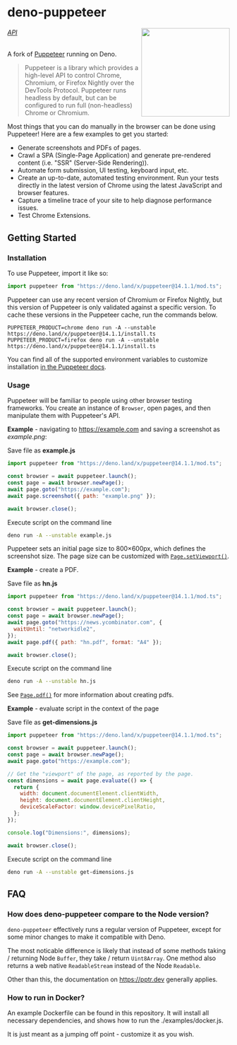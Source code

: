 # deno-puppeteer

<img src="./logo.png" height="200" align="right">

###### [API](https://github.com/puppeteer/puppeteer/blob/v14.1.1/docs/api.md)

A fork of [Puppeteer](https://pptr.dev/) running on Deno.

> Puppeteer is a library which provides a high-level API to control Chrome,
> Chromium, or Firefox Nightly over the DevTools Protocol. Puppeteer runs
> headless by default, but can be configured to run full (non-headless) Chrome
> or Chromium.

Most things that you can do manually in the browser can be done using Puppeteer!
Here are a few examples to get you started:

- Generate screenshots and PDFs of pages.
- Crawl a SPA (Single-Page Application) and generate pre-rendered content (i.e.
  "SSR" (Server-Side Rendering)).
- Automate form submission, UI testing, keyboard input, etc.
- Create an up-to-date, automated testing environment. Run your tests directly
  in the latest version of Chrome using the latest JavaScript and browser
  features.
- Capture a timeline trace of your site to help diagnose performance issues.
- Test Chrome Extensions.

## Getting Started

### Installation

To use Puppeteer, import it like so:

```ts
import puppeteer from "https://deno.land/x/puppeteer@14.1.1/mod.ts";
```

Puppeteer can use any recent version of Chromium or Firefox Nightly, but this
version of Puppeteer is only validated against a specific version. To cache
these versions in the Puppeteer cache, run the commands below.

```shell
PUPPETEER_PRODUCT=chrome deno run -A --unstable https://deno.land/x/puppeteer@14.1.1/install.ts
PUPPETEER_PRODUCT=firefox deno run -A --unstable https://deno.land/x/puppeteer@14.1.1/install.ts
```

You can find all of the supported environment variables to customize
installation
[in the Puppeteer docs](https://pptr.dev/#?product=Puppeteer&version=v14.1.1&show=api-environment-variables).

### Usage

Puppeteer will be familiar to people using other browser testing frameworks. You
create an instance of `Browser`, open pages, and then manipulate them with
Puppeteer's API.

**Example** - navigating to https://example.com and saving a screenshot as
_example.png_:

Save file as **example.js**

```js
import puppeteer from "https://deno.land/x/puppeteer@14.1.1/mod.ts";

const browser = await puppeteer.launch();
const page = await browser.newPage();
await page.goto("https://example.com");
await page.screenshot({ path: "example.png" });

await browser.close();
```

Execute script on the command line

```bash
deno run -A --unstable example.js
```

Puppeteer sets an initial page size to 800×600px, which defines the screenshot
size. The page size can be customized with
[`Page.setViewport()`](https://github.com/puppeteer/puppeteer/blob/v14.1.1/docs/api.md#pagesetviewportviewport).

**Example** - create a PDF.

Save file as **hn.js**

```js
import puppeteer from "https://deno.land/x/puppeteer@14.1.1/mod.ts";

const browser = await puppeteer.launch();
const page = await browser.newPage();
await page.goto("https://news.ycombinator.com", {
  waitUntil: "networkidle2",
});
await page.pdf({ path: "hn.pdf", format: "A4" });

await browser.close();
```

Execute script on the command line

```bash
deno run -A --unstable hn.js
```

See
[`Page.pdf()`](https://github.com/puppeteer/puppeteer/blob/v14.1.1/docs/api.md#pagepdfoptions)
for more information about creating pdfs.

**Example** - evaluate script in the context of the page

Save file as **get-dimensions.js**

```js
import puppeteer from "https://deno.land/x/puppeteer@14.1.1/mod.ts";

const browser = await puppeteer.launch();
const page = await browser.newPage();
await page.goto("https://example.com");

// Get the "viewport" of the page, as reported by the page.
const dimensions = await page.evaluate(() => {
  return {
    width: document.documentElement.clientWidth,
    height: document.documentElement.clientHeight,
    deviceScaleFactor: window.devicePixelRatio,
  };
});

console.log("Dimensions:", dimensions);

await browser.close();
```

Execute script on the command line

```bash
deno run -A --unstable get-dimensions.js
```

## FAQ

### How does deno-puppeteer compare to the Node version?

`deno-puppeteer` effectively runs a regular version of Puppeteer, except for
some minor changes to make it compatible with Deno.

The most noticable difference is likely that instead of some methods taking /
returning Node `Buffer`, they take / return `Uint8Array`. One method also
returns a web native `ReadableStream` instead of the Node `Readable`.

Other than this, the documentation on https://pptr.dev generally applies.

### How to run in Docker?

An example Dockerfile can be found in this repository. It will install all
necessary dependencies, and shows how to run the ./examples/docker.js.

It is just meant as a jumping off point - customize it as you wish.
